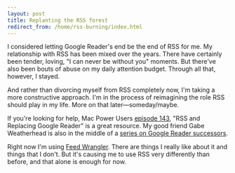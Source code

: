 ```yaml
---
layout: post
title: Replanting the RSS forest
redirect_from: /home/rss-burning/index.html
---
```

<p>I considered letting Google Reader's end be the end of RSS for me. My relationship with RSS has been mixed over the years. There have certainly been tender, loving, "I can never be without you" moments. But there've also been bouts of abuse on my daily attention budget. Through all that, however, I stayed.</p>

<p>And rather than divorcing myself from RSS completely now, I'm taking a more constructive approach. I'm in the process of reimagining the role RSS should play in my life. More on that later—someday/maybe.</p>

<p>If you're looking for help, Mac Power Users <a href="http://www.macpowerusers.com/2013/06/23/mac-power-users-143-rss-and-replacing-google-reader/">episode 143</a>, "RSS and Replacing Google Reader" is a great resource. My good friend Gabe Weatherhead is also in the middle of a <a href="http://nerdquery.com/search.php?media_only=0&amp;query=feed+reader+reviews&amp;search=1&amp;category=24&amp;catid=24&amp;type=phrase&amp;results=50&amp;db=0&amp;prefix=0">series on Google Reader successors</a>.</p>

<p>Right now I'm using <a href="http://feedwrangler.net">Feed Wrangler</a>. There are things I really like about it and things that I don't. But it's causing me to use RSS very differently than before, and that alone is enough for now.</p>
